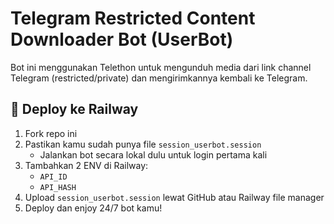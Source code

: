 # Telegram Restricted Content Downloader Bot (UserBot)

Bot ini menggunakan Telethon untuk mengunduh media dari link channel Telegram (restricted/private) dan mengirimkannya kembali ke Telegram.

## 🚀 Deploy ke Railway

1. Fork repo ini
2. Pastikan kamu sudah punya file `session_userbot.session`
   - Jalankan bot secara lokal dulu untuk login pertama kali
3. Tambahkan 2 ENV di Railway:
   - `API_ID`
   - `API_HASH`
4. Upload `session_userbot.session` lewat GitHub atau Railway file manager
5. Deploy dan enjoy 24/7 bot kamu!

